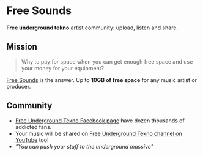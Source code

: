 # Free Sounds
**Free underground tekno** artist community: upload, listen and share.

## Mission

> Why to pay for space when you can get enough free space and use your money for your equipment?

[Free Sounds](https://sound.freeundergroundtekno.org) is the answer. Up to **10GB of free space** for any music artist or producer.

## Community

- [Free Underground Tekno Facebook page](https://www.facebook.com/Free.Underground.Tekno.Radio/) have dozen thousands of addicted fans. 
- Your music will be shared on [Free Underground Tekno channel on YouTube](https://www.youtube.com/user/INTONARUMORI2007) too!
- _"You can push your stuff to the underground massive"_
